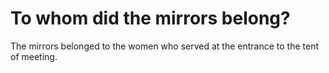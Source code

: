# To whom did the mirrors belong?

The mirrors belonged to the women who served at the entrance to the tent of meeting.
